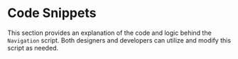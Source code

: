 # **Code Snippets**
This section provides an explanation of the code and logic behind the `Navigation` script. Both designers and developers can utilize and modify this script as needed.



